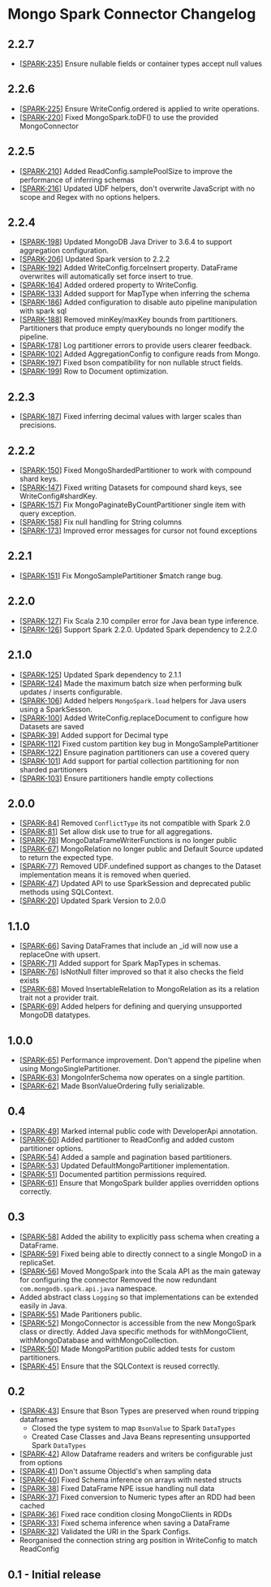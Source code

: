 # Mongo Spark Connector Changelog

## 2.2.7
  * [[SPARK-235](https://jira.mongodb.org/browse/SPARK-235)] Ensure nullable fields or container types accept null values

## 2.2.6
  * [[SPARK-225](https://jira.mongodb.org/browse/SPARK-225)] Ensure WriteConfig.ordered is applied to write operations.
  * [[SPARK-220](https://jira.mongodb.org/browse/SPARK-220)] Fixed MongoSpark.toDF() to use the provided MongoConnector

## 2.2.5
  * [[SPARK-210](https://jira.mongodb.org/browse/SPARK-210)] Added ReadConfig.samplePoolSize to improve the performance of inferring schemas
  * [[SPARK-216](https://jira.mongodb.org/browse/SPARK-216)] Updated UDF helpers, don't overwrite JavaScript with no scope and Regex with no options helpers.

## 2.2.4
  * [[SPARK-198](https://jira.mongodb.org/browse/SPARK-198)] Updated MongoDB Java Driver to 3.6.4 to support aggregation configuration.
  * [[SPARK-206](https://jira.mongodb.org/browse/SPARK-206)] Updated Spark version to 2.2.2
  * [[SPARK-192](https://jira.mongodb.org/browse/SPARK-192)] Added WriteConfig.forceInsert property.
    DataFrame overwrites will automatically set force insert to true.
  * [[SPARK-164](https://jira.mongodb.org/browse/SPARK-164)] Added ordered property to WriteConfig.
  * [[SPARK-133](https://jira.mongodb.org/browse/SPARK-133)] Added support for MapType when inferring the schema
  * [[SPARK-186](https://jira.mongodb.org/browse/SPARK-186)] Added configuration to disable auto pipeline manipulation with spark sql
  * [[SPARK-188](https://jira.mongodb.org/browse/SPARK-188)] Removed minKey/maxKey bounds from partitioners.
    Partitioners that produce empty querybounds no longer modify the pipeline.
  * [[SPARK-178](https://jira.mongodb.org/browse/SPARK-178)] Log partitioner errors to provide users clearer feedback.
  * [[SPARK-102](https://jira.mongodb.org/browse/SPARK-102)] Added AggregationConfig to configure reads from Mongo.
  * [[SPARK-197](https://jira.mongodb.org/browse/SPARK-197)] Fixed bson compatibility for non nullable struct fields.
  * [[SPARK-199](https://jira.mongodb.org/browse/SPARK-199)] Row to Document optimization.

## 2.2.3
  * [[SPARK-187](https://jira.mongodb.org/browse/SPARK-187)] Fixed inferring decimal values with larger scales than precisions.

## 2.2.2
  * [[SPARK-150](https://jira.mongodb.org/browse/SPARK-150)] Fixed MongoShardedPartitioner to work with compound shard keys.
  * [[SPARK-147](https://jira.mongodb.org/browse/SPARK-147)] Fixed writing Datasets for compound shard keys, see WriteConfig#shardKey.
  * [[SPARK-157](https://jira.mongodb.org/browse/SPARK-157)] Fix MongoPaginateByCountPartitioner single item with query exception.
  * [[SPARK-158](https://jira.mongodb.org/browse/SPARK-158)] Fix null handling for String columns
  * [[SPARK-173](https://jira.mongodb.org/browse/SPARK-173)] Improved error messages for cursor not found exceptions

## 2.2.1
  * [[SPARK-151](https://jira.mongodb.org/browse/SPARK-151)] Fix MongoSamplePartitioner $match range bug.

## 2.2.0
  * [[SPARK-127](https://jira.mongodb.org/browse/SPARK-127)] Fix Scala 2.10 compiler error for Java bean type inference.
  * [[SPARK-126](https://jira.mongodb.org/browse/SPARK-126)] Support Spark 2.2.0. Updated Spark dependency to 2.2.0

## 2.1.0
  * [[SPARK-125](https://jira.mongodb.org/browse/SPARK-125)] Updated Spark dependency to 2.1.1
  * [[SPARK-124](https://jira.mongodb.org/browse/SPARK-124)] Made the maximum batch size when performing bulk updates / inserts configurable.
  * [[SPARK-106](https://jira.mongodb.org/browse/SPARK-106)] Added helpers `MongoSpark.load` helpers for Java users using a SparkSesson.
  * [[SPARK-100](https://jira.mongodb.org/browse/SPARK-100)] Added WriteConfig.replaceDocument to configure how Datasets are saved
  * [[SPARK-39](https://jira.mongodb.org/browse/SPARK-39)] Added support for Decimal type
  * [[SPARK-112](https://jira.mongodb.org/browse/SPARK-112)] Fixed custom partition key bug in MongoSamplePartitioner
  * [[SPARK-122](https://jira.mongodb.org/browse/SPARK-122)] Ensure pagination partitioners can use a covered query
  * [[SPARK-101](https://jira.mongodb.org/browse/SPARK-101)] Add support for partial collection partitioning for non sharded partitioners
  * [[SPARK-103](https://jira.mongodb.org/browse/SPARK-103)] Ensure partitioners handle empty collections

## 2.0.0
  * [[SPARK-84](https://jira.mongodb.org/browse/SPARK-84)] Removed `ConflictType` its not compatible with Spark 2.0
  * [[SPARK-81](https://jira.mongodb.org/browse/SPARK-81)] Set allow disk use to true for all aggregations.
  * [[SPARK-78](https://jira.mongodb.org/browse/SPARK-78)] MongoDataFrameWriterFunctions is no longer public
  * [[SPARK-67](https://jira.mongodb.org/browse/SPARK-67)] MongoRelation no longer public and Default Source updated to return the expected type.
  * [[SPARK-77](https://jira.mongodb.org/browse/SPARK-77)] Removed UDF.undefined support as changes to the Dataset implementation means it is removed when queried.
  * [[SPARK-47](https://jira.mongodb.org/browse/SPARK-47)] Updated API to use SparkSession and deprecated public methods using SQLContext.
  * [[SPARK-20](https://jira.mongodb.org/browse/SPARK-20)] Updated Spark Version to 2.0.0

## 1.1.0
  * [[SPARK-66](https://jira.mongodb.org/browse/SPARK-66)] Saving DataFrames that include an _id will now use a replaceOne with upsert.
  * [[SPARK-71](https://jira.mongodb.org/browse/SPARK-71)] Added support for Spark MapTypes in schemas.
  * [[SPARK-76](https://jira.mongodb.org/browse/SPARK-76)] IsNotNull filter improved so that it also checks the field exists
  * [[SPARK-68](https://jira.mongodb.org/browse/SPARK-68)] Moved InsertableRelation to MongoRelation as its a relation trait not a provider trait.
  * [[SPARK-69](https://jira.mongodb.org/browse/SPARK-69)] Added helpers for defining and querying unsupported MongoDB datatypes.

## 1.0.0
  * [[SPARK-65](https://jira.mongodb.org/browse/SPARK-65)] Performance improvement. Don't append the pipeline when using MongoSinglePartitioner.
  * [[SPARK-63](https://jira.mongodb.org/browse/SPARK-63)] MongoInferSchema now operates on a single partition.
  * [[SPARK-62](https://jira.mongodb.org/browse/SPARK-62)] Made BsonValueOrdering fully serializable.

## 0.4
  * [[SPARK-49](https://jira.mongodb.org/browse/SPARK-49)] Marked internal public code with DeveloperApi annotation.
  * [[SPARK-60](https://jira.mongodb.org/browse/SPARK-60)] Added partitioner to ReadConfig and added custom partitioner options.
  * [[SPARK-54](https://jira.mongodb.org/browse/SPARK-54)] Added a sample and pagination based partitioners.
  * [[SPARK-53](https://jira.mongodb.org/browse/SPARK-53)] Updated DefaultMongoPartitioner implementation.
  * [[SPARK-51](https://jira.mongodb.org/browse/SPARK-51)] Documented partition permissions required.
  * [[SPARK-61](https://jira.mongodb.org/browse/SPARK-61)] Ensure that MongoSpark builder applies overridden options correctly.

## 0.3
  * [[SPARK-58](https://jira.mongodb.org/browse/SPARK-58)] Added the ability to explicitly pass schema when creating a DataFrame.
  * [[SPARK-59](https://jira.mongodb.org/browse/SPARK-59)] Fixed being able to directly connect to a single MongoD in a replicaSet.
  * [[SPARK-56](https://jira.mongodb.org/browse/SPARK-56)] Moved MongoSpark into the Scala API as the main gateway for configuring the connector
    Removed the now redundant `com.mongodb.spark.api.java` namespace.
  * Added abstract class `Logging` so that implementations can be extended easily in Java.
  * [[SPARK-55](https://jira.mongodb.org/browse/SPARK-55)] Made Paritioners public.
  * [[SPARK-52](https://jira.mongodb.org/browse/SPARK-52)] MongoConnector is accessible from the new MongoSpark class or directly.
         Added Java specific methods for withMongoClient, withMongoDatabase and withMongoCollection.
  * [[SPARK-50](https://jira.mongodb.org/browse/SPARK-50)] Made MongoPartition public added tests for custom partitioners.
  * [[SPARK-45](https://jira.mongodb.org/browse/SPARK-45)] Ensure that the SQLContext is reused correctly.

## 0.2
  * [[SPARK-43](https://jira.mongodb.org/browse/SPARK-43)] Ensure that Bson Types are preserved when round tripping dataframes
    * Closed the type system to map `BsonValue` to Spark `DataTypes`
    * Created Case Classes and Java Beans representing unsupported Spark `DataTypes`
  * [[SPARK-42](https://jira.mongodb.org/browse/SPARK-42)] Allow Dataframe readers and writers be configurable just from options
  * [[SPARK-41](https://jira.mongodb.org/browse/SPARK-41)] Don't assume ObjectId's when sampling data
  * [[SPARK-40](https://jira.mongodb.org/browse/SPARK-40)] Fixed Schema inference on arrays with nested structs
  * [[SPARK-38](https://jira.mongodb.org/browse/SPARK-38)] Fixed DataFrame NPE issue handling null data
  * [[SPARK-37](https://jira.mongodb.org/browse/SPARK-37)] Fixed conversion to Numeric types after an RDD had been cached
  * [[SPARK-36](https://jira.mongodb.org/browse/SPARK-36)] Fixed race condition closing MongoClients in RDDs
  * [[SPARK-33](https://jira.mongodb.org/browse/SPARK-33)] Fixed schema inference when saving a DataFrame
  * [[SPARK-32](https://jira.mongodb.org/browse/SPARK-32)] Validated the URI in the Spark Configs.
  * Reorganised the connection string arg position in WriteConfig to match ReadConfig

## 0.1 - Initial release

